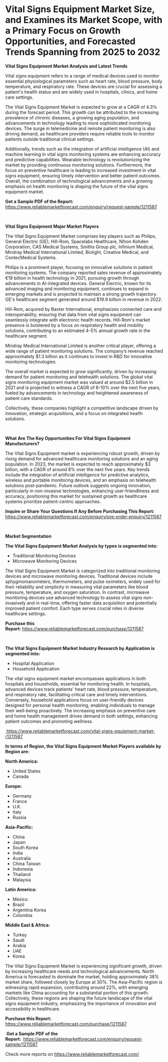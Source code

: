 <p><h1>Vital Signs Equipment Market Size, and Examines its Market Scope, with a Primary Focus on Growth Opportunities, and Forecasted Trends Spanning from 2025 to 2032</h1></p><p><strong>Vital Signs Equipment Market Analysis and Latest Trends</strong></p>
<p><p>Vital signs equipment refers to a range of medical devices used to monitor essential physiological parameters such as heart rate, blood pressure, body temperature, and respiratory rate. These devices are crucial for assessing a patient's health status and are widely used in hospitals, clinics, and home care settings.</p><p>The Vital Signs Equipment Market is expected to grow at a CAGR of 4.3% during the forecast period. This growth can be attributed to the increasing prevalence of chronic diseases, a growing aging population, and advancements in technology leading to more sophisticated monitoring devices. The surge in telemedicine and remote patient monitoring is also driving demand, as healthcare providers require reliable tools to monitor patients outside traditional clinical settings.</p><p>Additionally, trends such as the integration of artificial intelligence (AI) and machine learning in vital signs monitoring systems are enhancing accuracy and predictive capabilities. Wearable technology is revolutionizing the market by providing continuous monitoring solutions. Furthermore, the focus on preventive healthcare is leading to increased investment in vital signs equipment, ensuring timely intervention and better patient outcomes. Overall, the combination of technological advancements and a growing emphasis on health monitoring is shaping the future of the vital signs equipment market.</p></p>
<p><strong>Get a Sample PDF of the Report:&nbsp;</strong> <a href="https://www.reliablemarketforecast.com/enquiry/request-sample/1211587?utm_campaign=3354&utm_medium=2&utm_source=Github&utm_content=ia&utm_term=24032025&utm_id=vital-signs-equipment">https://www.reliablemarketforecast.com/enquiry/request-sample/1211587</a></p>
<p>&nbsp;</p>
<p><strong>Vital Signs Equipment Major Market Players</strong></p>
<p><p>The Vital Signs Equipment Market comprises key players such as Philips, General Electric (GE), Hill-Rom, Spacelabs Healthcare, Nihon Kohden Corporation, CAS Medical Systems, Smiths Group plc, Infinium Medical, Mindray Medical International Limited, Biolight, Creative Medical, and ContecMedical Systems. </p><p>Philips is a prominent player, focusing on innovative solutions in patient monitoring systems. The company reported sales revenue of approximately €19 billion in health technology in 2021, pursuing growth through advancements in AI-integrated devices. General Electric, known for its advanced imaging and monitoring equipment, continues to expand in emerging markets and is projected to maintain a strong growth trajectory. GE's healthcare segment generated around $19.9 billion in revenue in 2022.</p><p>Hill-Rom, acquired by Baxter International, emphasizes connected care and interoperability, ensuring that data from vital signs equipment can seamlessly integrate with electronic health records. Hill-Rom's market presence is bolstered by a focus on respiratory health and mobility solutions, contributing to an estimated 4-5% annual growth rate in the healthcare segment.</p><p>Mindray Medical International Limited is another critical player, offering a wide range of patient monitoring solutions. The company’s revenue reached approximately $1.3 billion as it continues to invest in R&D for innovative monitoring technologies.</p><p>The overall market is expected to grow significantly, driven by increasing demand for patient monitoring and telehealth solutions. The global vital signs monitoring equipment market was valued at around $2.5 billion in 2021 and is projected to witness a CAGR of 8-10% over the next five years, fueled by advancements in technology and heightened awareness of patient care standards.</p><p>Collectively, these companies highlight a competitive landscape driven by innovation, strategic acquisitions, and a focus on integrated health solutions.</p></p>
<p>&nbsp;</p>
<p><strong>What Are The Key Opportunities For Vital Signs Equipment Manufacturers?</strong></p>
<p><p>The Vital Signs Equipment market is experiencing robust growth, driven by rising demand for advanced healthcare monitoring solutions and an aging population. In 2023, the market is expected to reach approximately $3 billion, with a CAGR of around 8% over the next five years. Key trends include the integration of artificial intelligence for predictive analytics, wireless and portable monitoring devices, and an emphasis on telehealth solutions post-pandemic. Future outlook suggests ongoing innovation, particularly in non-invasive technologies, enhancing user-friendliness and accuracy, positioning this market for sustained growth as healthcare systems prioritize patient-centric approaches.</p></p>
<p><strong>Inquire or Share Your Questions If Any Before Purchasing This Report:</strong> <a href="https://www.reliablemarketforecast.com/enquiry/pre-order-enquiry/1211587?utm_campaign=3354&utm_medium=2&utm_source=Github&utm_content=ia&utm_term=24032025&utm_id=vital-signs-equipment">https://www.reliablemarketforecast.com/enquiry/pre-order-enquiry/1211587</a></p>
<p>&nbsp;</p>
<p><strong>Market Segmentation</strong></p>
<p><strong>The Vital Signs Equipment Market Analysis by types is segmented into:</strong></p>
<p><ul><li>Traditional Monitoring Devices</li><li>Microwave Monitoring Devices</li></ul></p>
<p><p>The Vital Signs Equipment Market is categorized into traditional monitoring devices and microwave monitoring devices. Traditional devices include sphygmomanometers, thermometers, and pulse oximeters, widely used for their reliability and simplicity in measuring vital parameters like blood pressure, temperature, and oxygen saturation. In contrast, microwave monitoring devices use advanced technology to assess vital signs non-invasively and in real-time, offering faster data acquisition and potentially improved patient comfort. Each type serves crucial roles in diverse healthcare settings.</p></p>
<p><strong>Purchase this Report:&nbsp;</strong><a href="https://www.reliablemarketforecast.com/purchase/1211587?utm_campaign=3354&utm_medium=2&utm_source=Github&utm_content=ia&utm_term=24032025&utm_id=vital-signs-equipment">https://www.reliablemarketforecast.com/purchase/1211587</a></p>
<p>&nbsp;</p>
<p><strong>The Vital Signs Equipment Market Industry Research by Application is segmented into:</strong></p>
<p><ul><li>Hospital Application</li><li>Household Application</li></ul></p>
<p><p>The vital signs equipment market encompasses applications in both hospitals and households, essential for monitoring health. In hospitals, advanced devices track patients' heart rate, blood pressure, temperature, and respiratory rate, facilitating critical care and timely interventions. Conversely, household applications focus on user-friendly devices designed for personal health monitoring, enabling individuals to manage their well-being proactively. The increasing emphasis on preventive care and home health management drives demand in both settings, enhancing patient outcomes and promoting wellness.</p></p>
<p><a href="https://www.reliablemarketforecast.com/vital-signs-equipment-market-r1211587?utm_campaign=3354&utm_medium=2&utm_source=Github&utm_content=ia&utm_term=24032025&utm_id=vital-signs-equipment">&nbsp;https://www.reliablemarketforecast.com/vital-signs-equipment-market-r1211587</a></p>
<p><strong>In terms of Region, the Vital Signs Equipment Market Players available by Region are:</strong></p>
<p>
    <p> <strong> North America: </strong>
        <ul>
            <li>United States</li>
            <li>Canada</li>
        </ul>
        </p> 
    <p> <strong> Europe: </strong>
        <ul>
            <li>Germany</li>
            <li>France</li>
            <li>U.K.</li>
            <li>Italy</li>
            <li>Russia</li>
        </ul>
        </p> 
    <p> <strong> Asia-Pacific: </strong>
        <ul>
            <li>China</li>
            <li>Japan</li>
            <li>South Korea</li>
            <li>India</li>
            <li>Australia</li>
            <li>China Taiwan</li>
            <li>Indonesia</li>
            <li>Thailand</li>
            <li>Malaysia</li>
        </ul>
        </p> 
    <p> <strong> Latin America: </strong>
        <ul>
            <li>Mexico</li>
            <li>Brazil</li>
            <li>Argentina Korea</li>
            <li>Colombia</li>
        </ul>
        </p> 
    <p> <strong> Middle East & Africa: </strong>
        <ul>
            <li>Turkey</li>
            <li>Saudi</li>
            <li>Arabia</li>
            <li>UAE</li>
            <li>Korea</li>
        </ul>
    </p>
    </p>
<p><p>The Vital Signs Equipment Market is experiencing significant growth, driven by increasing healthcare needs and technological advancements. North America is forecasted to dominate the market, holding approximately 38% market share, followed closely by Europe at 30%. The Asia-Pacific region is witnessing rapid expansion, contributing around 22%, with emerging markets like China accounting for a substantial portion of this growth. Collectively, these regions are shaping the future landscape of the vital signs equipment industry, emphasizing the importance of innovation and accessibility in healthcare.</p></p>
<p><strong>Purchase this Report: </strong><a href="https://www.reliablemarketforecast.com/purchase/1211587?utm_campaign=3354&utm_medium=2&utm_source=Github&utm_content=ia&utm_term=24032025&utm_id=vital-signs-equipment">https://www.reliablemarketforecast.com/purchase/1211587</a></p>
<p>&nbsp;<strong>Get a Sample PDF of the Report:&nbsp;&nbsp;</strong><a href="https://www.reliablemarketforecast.com/enquiry/request-sample/1211587?utm_campaign=3354&utm_medium=2&utm_source=Github&utm_content=ia&utm_term=24032025&utm_id=vital-signs-equipment">https://www.reliablemarketforecast.com/enquiry/request-sample/1211587</a></p>
<p><strong></strong></p>
<p>Check more reports on <a href="https://www.reliablemarketforecast.com/?utm_campaign=3354&utm_medium=2&utm_source=Github&utm_content=ia&utm_term=24032025&utm_id=vital-signs-equipment">https://www.reliablemarketforecast.com/</a></p>